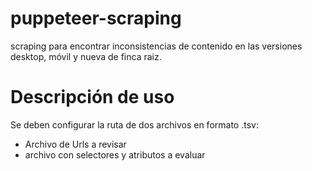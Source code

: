 # puppeteer-scraping
 scraping para encontrar inconsistencias de contenido en las versiones desktop, móvil y nueva de finca raiz.
 
# Descripción de uso
Se deben configurar la ruta de dos archivos en formato .tsv:
- Archivo de Urls a revisar
- archivo con selectores y atributos a evaluar
